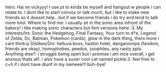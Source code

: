 Intro: Hai im vickyyy! I use pt to kinda be myself and hangout w people i can relate to. I dont like to start convos or talk much, but i like to make new friends so it doesnt help.. but if we become friends i do try and tend to talk more lolol.
Where to find me: i usually sit in the sonic area infront of the bakery! i like making sonic characters but fem verisons hehe :3.
My interests/Int: Sonic the Hedgehog, Final Fantasy, Your turn to d*e, Legend of Zelda, Dc, Batman, Pokemon (cards), glow in the dark thing, thers more i cant think:p 
Dislikes/Dni: helluva boss, hazbin hotel, danganronpa (fandom, friends are okay), homophobes, peedos, zoophiles, any nasty ppls. 
Anything else?: i struggle being open but i promise i am nice overall, i get anxious thats all!. i also have a suoer cool cat named pickle:3. feel free to c+h if i dont have diunf in my nameee!!! buh-bye!
